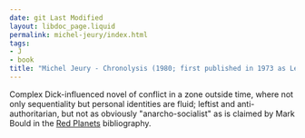 ```yaml
---
date: git Last Modified
layout: libdoc_page.liquid
permalink: michel-jeury/index.html
tags:
- J
- book
title: "Michel Jeury - Chronolysis (1980; first published in 1973 as Le temps incertain)"
---
```


Complex Dick-influenced novel of conflict in a zone outside time, where not only sequentiality but personal identities are fluid; leftist and anti-authoritarian, but not as obviously "anarcho-socialist" as is claimed by Mark Bould in the <a href="Red%20Planets">Red Planets</a> bibliography.